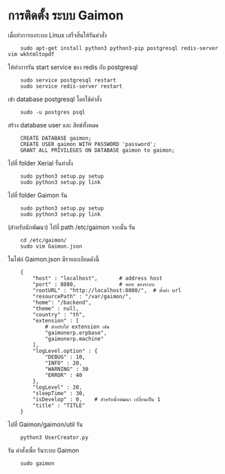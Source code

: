 # การติดตั้ง ระบบ Gaimon
เมื่อทำการลงระบบ Linux เสร็จสิ้นให้รันคำสั่ง

```
    sudo apt-get install python3 python3-pip postgresql redis-server vim wkhtmltopdf
```
ให้ทำการรัน start service ของ redis กับ postgresql 

```
    sudo service postgresql restart
    sudo service redis-server restart
```

เข้า database postgresql โดยใช้คำสั่ง 
```
    sudo -u postgres psql 
```

สร้าง database user และ สิทธ์ทั้งหมด

```
    CREATE DATABASE gaimon;
    CREATE USER gaimon WITH PASSWORD 'password';
    GRANT ALL PRIVILEGES ON DATABASE gaimon to gaimon;
```

ไปที่ folder Xerial รั้นทำสั่ง
```
    sudo python3 setup.py setup
    sudo python3 setup.py link
```

ไปที่ folder Gaimon รัน
```
    sudo python3 setup.py setup
    sudo python3 setup.py link
```

(สำหรับนักพัฒนา) ไปที่ path /etc/gaimon จากนั้น รัน
```
    cd /etc/gaimon/
    sudo vim Gaimon.json
```

ในไฟล์ Gaimon.json มีรายละเอียดดังนี้
```
    {
        "host" : "localhost",       # address host
        "port" : 8080,              # พอท ของระบบ 
        "rootURL" : "http://localhost:8080/",  # ตั้งต่า url
        "resourcePath" : "/var/gaimon/",
        "home": "/backend",     
        "theme" : null,
        "country" : "th",
        "extension" : [
            # สำหรับใส่ extension เช่น
            "gaimonerp.erpbase",
            "gaimonerp.machine"
        ],
        "logLevel.option" : {
            "DEBUG" : 10,
            "INFO" : 20,
            "WARNING" : 30
            "ERROR" : 40
        },
        "logLevel" : 20,
        "sleepTime" : 30,
        "isDevelop" : 0,    # สำหรับนั้กพํฒนา เปลี่ยนเป็น 1
        "title" : "TITLE"
    }
```

ไปที่ Gaimon/gaimon/util รัน
```
    python3 UserCreator.py
```

รัน คำสั่งเพื่อ รันระบบ Gaimon
```
    sudo gaimon
```